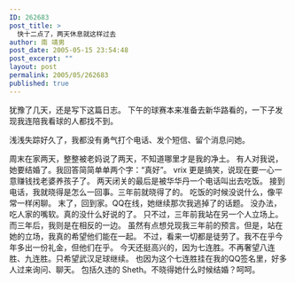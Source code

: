 ```yaml
---
ID: 262683
post_title: >
  快十二点了，两天休息就这样过去
author: 南 靖男
post_date: 2005-05-15 23:54:48
post_excerpt: ""
layout: post
permalink: 2005/05/262683
published: true
---
```

犹豫了几天，还是写下这篇日志。
下午的球赛本来准备去新华路看的，一下子发现我连陪我看球的人都找不到。
<!--more-->浅浅失踪好久了，我都没有勇气打个电话、发个短信、留个消息问她。
周末在家两天，整整被老妈说了两天，不知道哪里才是我的净土。
有人对我说，她要结婚了。我回答简简单单两个字：“真好”。
vrix 更是搞笑，说现在要一心一意赚钱找老婆养孩子了。
两天闭关的最后是被华华丹一个电话叫出去吃饭。
接到电话，我就晓得是怎么一回事。三年前就晓得了的。
吃饭的时候没说什么，像平常一样闲聊。
末了，回到家。QQ在线，她继续那次我逃掉了的话题。
没办法，吃人家的嘴软。真的没什么好说的了。
只不过，三年前我站在另一个人立场上。而三年后，我则是在相反的一边。
虽然有点想兑现我三年前的预言。但是，站在她的立场，我真的希望他们能在一起。
不过，看来一切都是徒劳了。我不在乎今年多出一份礼金，但他们在乎。
今天还挺高兴的，因为七连胜。不再奢望八连胜、九连胜。只希望武汉足球继续。
也因为这个七连胜挂在我的QQ签名里，好多人过来询问、聊天。
包括久违的 Sheth。不晓得她什么时候结婚？呵呵。